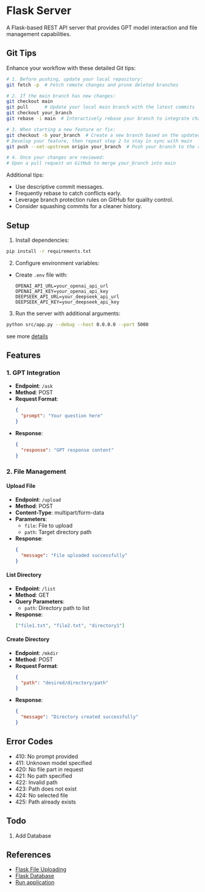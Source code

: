 # Flask Server

A Flask-based REST API server that provides GPT model interaction and file management capabilities.

## Git Tips

Enhance your workflow with these detailed Git tips:

```bash
# 1. Before pushing, update your local repository:
git fetch -p  # Fetch remote changes and prune deleted branches

# 2. If the main branch has new changes:
git checkout main
git pull      # Update your local main branch with the latest commits
git checkout your_branch
git rebase -i main  # Interactively rebase your branch to integrate changes and resolve conflicts

# 3. When starting a new feature or fix:
git checkout -b your_branch  # Create a new branch based on the updated main
# Develop your feature, then repeat step 2 to stay in sync with main
git push --set-upstream origin your_branch  # Push your branch to the remote repository

# 4. Once your changes are reviewed:
# Open a pull request on GitHub to merge your_branch into main
```

Additional tips:
- Use descriptive commit messages.
- Frequently rebase to catch conflicts early.
- Leverage branch protection rules on GitHub for quality control.
- Consider squashing commits for a cleaner history.

## Setup
1. Install dependencies:
```sh
pip install -r requirements.txt
```

2. Configure environment variables:
- Create `.env` file with:
  ```
  OPENAI_API_URL=your_openai_api_url
  OPENAI_API_KEY=your_openai_api_key
  DEEPSEEK_API_URL=your_deepseek_api_url
  DEEPSEEK_API_KEY=your_deepseek_api_key
  ```

3. Run the server with additional arguments:
```sh
python src/app.py --debug --host 0.0.0.0 --port 5000
```

see more [details](https://flask.palletsprojects.com/en/stable/tutorial/factory/#run-the-application)

## Features

### 1. GPT Integration
- **Endpoint**: `/ask`
- **Method**: POST
- **Request Format**:
  ```json
  {
    "prompt": "Your question here"
  }
  ```
- **Response**:
  ```json
  {
    "response": "GPT response content"
  }
  ```

### 2. File Management

#### Upload File
- **Endpoint**: `/upload`
- **Method**: POST
- **Content-Type**: multipart/form-data
- **Parameters**:
  - `file`: File to upload
  - `path`: Target directory path
- **Response**:
  ```json
  {
    "message": "File uploaded successfully"
  }
  ```

#### List Directory
- **Endpoint**: `/list`
- **Method**: GET
- **Query Parameters**:
  - `path`: Directory path to list
- **Response**:
  ```json
  ["file1.txt", "file2.txt", "directory1"]
  ```

#### Create Directory
- **Endpoint**: `/mkdir`
- **Method**: POST
- **Request Format**:
  ```json
  {
    "path": "desired/directory/path"
  }
  ```
- **Response**:
  ```json
  {
    "message": "Directory created successfully"
  }
  ```

## Error Codes
- 410: No prompt provided
- 411: Unknown model specified
- 420: No file part in request
- 421: No path specified
- 422: Invalid path
- 423: Path does not exist
- 424: No selected file
- 425: Path already exists

## Todo
1. Add Database

## References
- [Flask File Uploading](https://flask.palletsprojects.com/en/stable/patterns/fileuploads/)
- [Flask Database](https://flask.palletsprojects.com/en/stable/tutorial/database/)
- [Run application](https://flask.palletsprojects.com/en/stable/tutorial/factory/#run-the-application)